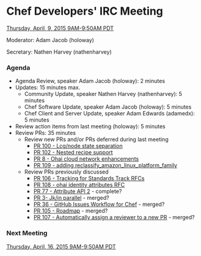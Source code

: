 # Chef Developers' IRC Meeting

[Thursday, April, 9, 2015 9AM-9:50AM PDT](http://www.timeanddate.com/worldclock/fixedtime.html?msg=%23chef-hacking+developers%27+meeting&iso=20150409T12&p1=419&am=50)

Moderator:  Adam Jacob (holoway)

Secretary:  Nathen Harvey (nathenharvey)

### Agenda
* Agenda Review, speaker Adam Jacob (holoway): 2 minutes
* Updates: 15 minutes max.
  * Community Update, speaker Nathen Harvey (nathenharvey): 5 minutes
  * Chef Software Update, speaker Adam Jacob (holoway): 5 minutes
  * Chef Client and Server Update, speaker Adam Edwards (adamedx): 5 minutes
* Review action items from last meeting (holoway): 5 minutes
* Review PRs:  35 minutes
  * Review new PRs and/or PRs deferred during last meeting
    * [PR 100 - Lcg/node state separation](https://github.com/chef/chef-rfc/pull/100)
    * [PR 102 - Nested recipe support](https://github.com/chef/chef-rfc/pull/102)
    * [PR 8 - Ohai cloud network enhancements](https://github.com/chef/chef-rfc/pull/8)
    * [PR 109 - adding reclassify_amazon_linux_platform_family](https://github.com/chef/chef-rfc/pull/109)
  * Review PRs previously discussed
    * [PR 106 - Tracking for Standards Track RFCs](https://github.com/chef/chef-rfc/pull/106)
    * [PR 108 - ohai identity attributes RFC](https://github.com/chef/chef-rfc/pull/108)
    * [PR 77 - Attribute API 2](https://github.com/chef/chef-rfc/pull/77) - complete?
    * [PR 3- Jk/in parallel](https://github.com/chef/chef-rfc/pull/3) - merged?
    * [PR 36 - GitHub Issues Workflow for Chef](https://github.com/chef/chef-rfc/pull/36) - merged?
    * [PR 105 - Roadmap](https://github.com/chef/chef-rfc/pull/105) - merged?
    * [PR 107 - Automatically assign a reviewer to a new PR](https://github.com/chef/chef-rfc/pull/107) - merged?


### Next Meeting

[Thursday, April, 16, 2015 9AM-9:50AM PDT](http://www.timeanddate.com/worldclock/fixedtime.html?msg=%23chef-hacking+developers%27+meeting&iso=20150416T12&p1=419&am=50)